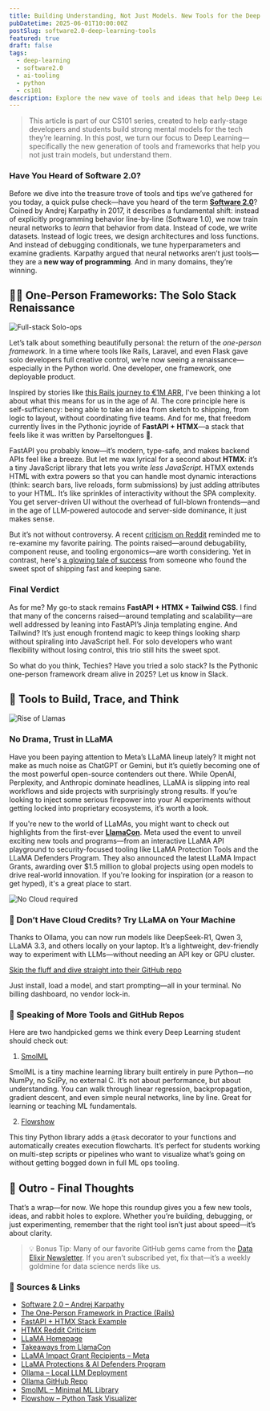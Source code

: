 ```yaml
---
title: Building Understanding, Not Just Models. New Tools for the Deep Learning Era
pubDatetime: 2025-06-01T10:00:00Z
postSlug: software2.0-deep-learning-tools
featured: true
draft: false
tags:
  - deep-learning
  - software2.0
  - ai-tooling
  - python
  - cs101
description: Explore the new wave of tools and ideas that help Deep Learning students understand models from the inside out—without needing a team of engineers.
---
```


> This article is part of our CS101 series, created to help early-stage developers and students build strong mental models for the tech they’re learning. In this post, we turn our focus to Deep Learning—specifically the new generation of tools and frameworks that help you not just train models, but understand them.

### Have You Heard of Software 2.0?

Before we dive into the treasure trove of tools and tips we’ve gathered for you today, a quick pulse check—have you heard of the term [**Software 2.0**](https://karpathy.medium.com/software-2-0-a64152b37c35)? Coined by Andrej Karpathy in 2017, it describes a fundamental shift: instead of explicitly programming behavior line-by-line (Software 1.0), we now train neural networks to _learn_ that behavior from data. Instead of code, we write datasets. Instead of logic trees, we design architectures and loss functions. And instead of debugging conditionals, we tune hyperparameters and examine gradients. Karpathy argued that neural networks aren’t just tools—they are a **new way of programming**. And in many domains, they’re winning.

## 🧑‍🚀 One-Person Frameworks: The Solo Stack Renaissance

![Full-stack Solo-ops](@assets/images/full_stack_solo_ops.webp)

Let’s talk about something beautifully personal: the return of the _one-person framework_. In a time where tools like Rails, Laravel, and even Flask gave solo developers full creative control, we’re now seeing a renaissance—especially in the Python world. One developer, one framework, one deployable product.

Inspired by stories like [this Rails journey to €1M ARR](https://bramjetten.dev/articles/the-one-person-framework-in-practice), I've been thinking a lot about what this means for us in the age of AI. The core principle here is self-sufficiency: being able to take an idea from sketch to shipping, from logic to layout, without coordinating five teams. And for me, that freedom currently lives in the Pythonic joyride of **FastAPI + HTMX**—a stack that feels like it was written by Parseltongues 🐍.

FastAPI you probably know—it’s modern, type-safe, and makes backend APIs feel like a breeze. But let me wax lyrical for a second about **HTMX**: it’s a tiny JavaScript library that lets you write _less JavaScript_. HTMX extends HTML with extra powers so that you can handle most dynamic interactions (think: search bars, live reloads, form submissions) by just adding attributes to your HTML. It’s like sprinkles of interactivity without the SPA complexity. You get server-driven UI without the overhead of full-blown frontends—and in the age of LLM-powered autocode and server-side dominance, it just makes sense.

But it’s not without controversy. A recent [criticism on Reddit](https://www.reddit.com/r/htmx/comments/1k5bz3y/htmx_a_great_framework_that_ill_never_use_again/) reminded me to re-examine my favorite pairing. The points raised—around debugability, component reuse, and tooling ergonomics—are worth considering. Yet in contrast, here's [a glowing tale of success](https://dev.to/jaydevm/fastapi-and-htmx-a-modern-approach-to-full-stack-bma) from someone who found the sweet spot of shipping fast and keeping sane.

### Final Verdict

As for me? My go-to stack remains **FastAPI + HTMX + Tailwind CSS**. I find that many of the concerns raised—around templating and scalability—are well addressed by leaning into FastAPI’s Jinja templating engine. And Tailwind? It’s just enough frontend magic to keep things looking sharp without spiraling into JavaScript hell. For solo developers who want flexibility without losing control, this trio still hits the sweet spot.

So what do you think, Techies? Have you tried a solo stack? Is the Pythonic one-person framework dream alive in 2025? Let us know in Slack.

## 🧰 Tools to Build, Trace, and Think

![Rise of Llamas](@assets/images/llama_rise.webp)

### No Drama, Trust in LLaMA

Have you been paying attention to Meta’s LLaMA lineup lately? It might not make as much noise as ChatGPT or Gemini, but it’s quietly becoming one of the most powerful open-source contenders out there. While OpenAI, Perplexity, and Anthropic dominate headlines, LLaMA is slipping into real workflows and side projects with surprisingly strong results. If you’re looking to inject some serious firepower into your AI experiments without getting locked into proprietary ecosystems, it’s worth a look.

If you're new to the world of LLaMAs, you might want to check out highlights from the first-ever [**LlamaCon**](https://ai.meta.com/blog/llamacon-llama-news/). Meta used the event to unveil exciting new tools and programs—from an interactive LLaMA API playground to security-focused tooling like LLaMA Protection Tools and the LLaMA Defenders Program. They also announced the latest LLaMA Impact Grants, awarding over $1.5 million to global projects using open models to drive real-world innovation. If you're looking for inspiration (or a reason to get hyped), it's a great place to start.

![No Cloud required](@assets/images/no_cloud_ollama.webp)

### 🦙 Don’t Have Cloud Credits? Try LLaMA on Your Machine

Thanks to Ollama, you can now run models like DeepSeek-R1, Qwen 3, LLaMA 3.3, and others locally on your laptop. It’s a lightweight, dev-friendly way to experiment with LLMs—without needing an API key or GPU cluster.

[Skip the fluff and dive straight into their GitHub repo](https://github.com/ollama/ollama)

Just install, load a model, and start prompting—all in your terminal. No billing dashboard, no vendor lock-in.

### 🔧 Speaking of More Tools and GitHub Repos

Here are two handpicked gems we think every Deep Learning student should check out:

1. [SmolML](https://github.com/rodmarkun/SmolML)

SmolML is a tiny machine learning library built entirely in pure Python—no NumPy, no SciPy, no external C. It’s not about performance, but about understanding. You can walk through linear regression, backpropagation, gradient descent, and even simple neural networks, line by line. Great for learning or teaching ML fundamentals.

2. [Flowshow](https://github.com/koaning/flowshow)

This tiny Python library adds a `@task` decorator to your functions and automatically creates execution flowcharts. It’s perfect for students working on multi-step scripts or pipelines who want to visualize what’s going on without getting bogged down in full ML ops tooling.

## 🧭 Outro - Final Thoughts

That’s a wrap—for now. We hope this roundup gives you a few new tools, ideas, and rabbit holes to explore. Whether you’re building, debugging, or just experimenting, remember that the right tool isn’t just about speed—it’s about clarity.

> 💡 Bonus Tip: Many of our favorite GitHub gems came from the [Data Elixir Newsletter](https://dataelixir.com/). If you aren’t subscribed yet, fix that—it’s a weekly goldmine for data science nerds like us.

### 🔗 Sources & Links

- [Software 2.0 – Andrej Karpathy](https://karpathy.medium.com/software-2-0-a64152b37c35)
- [The One-Person Framework in Practice (Rails)](https://bramjetten.dev/articles/the-one-person-framework-in-practice)
- [FastAPI + HTMX Stack Example](https://dev.to/jaydevm/fastapi-and-htmx-a-modern-approach-to-full-stack-bma)
- [HTMX Reddit Criticism](https://www.reddit.com/r/htmx/comments/1k5bz3y/htmx_a_great_framework_that_ill_never_use_again/)
- [LLaMA Homepage](https://www.llama.com/)
- [Takeaways from LlamaCon](https://ai.meta.com/blog/llamacon-llama-news/)
- [LLaMA Impact Grant Recipients – Meta](https://about.fb.com/news/2025/04/llama-impact-grant-recipients/)
- [LLaMA Protections & AI Defenders Program](https://www.llama.com/llama-protections/ai-defenders/)
- [Ollama – Local LLM Deployment](https://ollama.com/)
- [Ollama GitHub Repo](https://github.com/ollama/ollama)
- [SmolML – Minimal ML Library](https://github.com/rodmarkun/SmolML)
- [Flowshow – Python Task Visualizer](https://github.com/koaning/flowshow)
